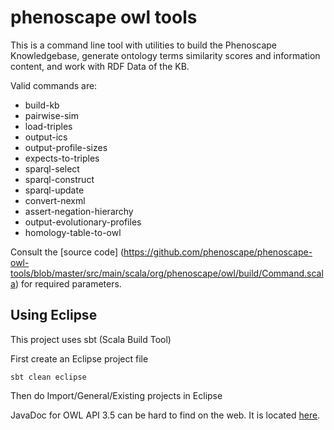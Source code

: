 # phenoscape owl tools

This is a command line tool with utilities to build the Phenoscape Knowledgebase, generate ontology terms similarity scores and information content, and work with RDF Data of the KB.

Valid commands are:
- build-kb
- pairwise-sim
- load-triples
- output-ics
- output-profile-sizes
- expects-to-triples
- sparql-select
- sparql-construct
- sparql-update
- convert-nexml
- assert-negation-hierarchy
- output-evolutionary-profiles
- homology-table-to-owl

Consult the [source code] (https://github.com/phenoscape/phenoscape-owl-tools/blob/master/src/main/scala/org/phenoscape/owl/build/Command.scala) for required parameters.

## Using Eclipse

This project uses sbt (Scala Build Tool)

First create an Eclipse project file

```
sbt clean eclipse
```

Then do Import/General/Existing projects in Eclipse

JavaDoc for OWL API 3.5 can be hard to find on the web. It is located [here](http://owlcs.github.io/owlapi/apidocs_3_5_4/index.html).
